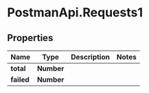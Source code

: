 # PostmanApi.Requests1

## Properties

Name | Type | Description | Notes
------------ | ------------- | ------------- | -------------
**total** | **Number** |  | 
**failed** | **Number** |  | 


